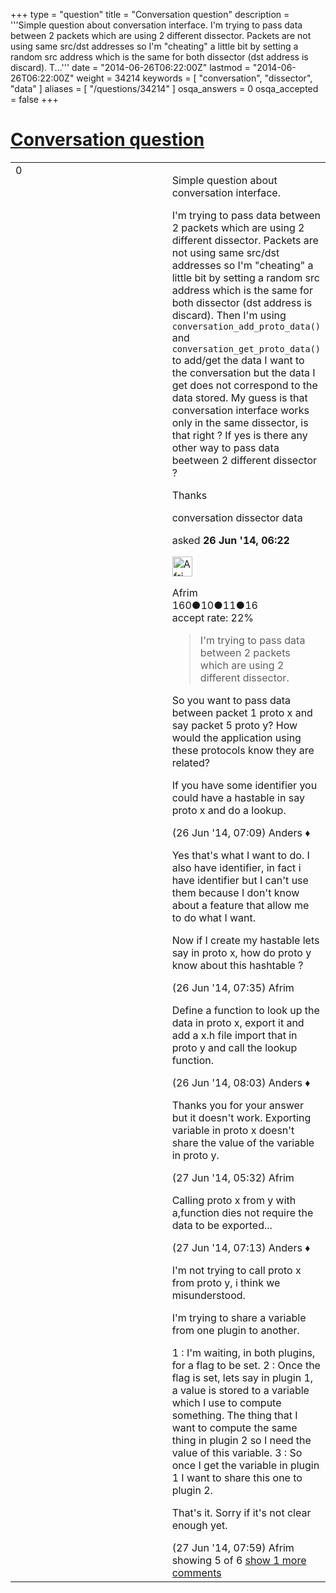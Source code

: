 +++
type = "question"
title = "Conversation question"
description = '''Simple question about conversation interface.  I&#x27;m trying to pass data between 2 packets which are using 2 different dissector. Packets are not using same src/dst addresses so I&#x27;m &quot;cheating&quot; a little bit by setting a random src address which is the same for both dissector (dst address is discard). T...'''
date = "2014-06-26T06:22:00Z"
lastmod = "2014-06-26T06:22:00Z"
weight = 34214
keywords = [ "conversation", "dissector", "data" ]
aliases = [ "/questions/34214" ]
osqa_answers = 0
osqa_accepted = false
+++

<div class="headNormal">

# [Conversation question](/questions/34214/conversation-question)

</div>

<div id="main-body">

<div id="askform">

<table id="question-table" style="width:100%;"><colgroup><col style="width: 50%" /><col style="width: 50%" /></colgroup><tbody><tr class="odd"><td style="width: 30px; vertical-align: top"><div class="vote-buttons"><div id="post-34214-score" class="post-score" title="current number of votes">0</div><div id="favorite-count" class="favorite-count"></div></div></td><td><div id="item-right"><div class="question-body"><p>Simple question about conversation interface.</p><p>I'm trying to pass data between 2 packets which are using 2 different dissector. Packets are not using same src/dst addresses so I'm "cheating" a little bit by setting a random src address which is the same for both dissector (dst address is discard). Then I'm using <code>conversation_add_proto_data()</code> and <code>conversation_get_proto_data()</code> to add/get the data I want to the conversation but the data I get does not correspond to the data stored. My guess is that conversation interface works only in the same dissector, is that right ? If yes is there any other way to pass data beetween 2 different dissector ?</p><p>Thanks</p></div><div id="question-tags" class="tags-container tags">conversation dissector data</div><div id="question-controls" class="post-controls"></div><div class="post-update-info-container"><div class="post-update-info post-update-info-user"><p>asked <strong>26 Jun '14, 06:22</strong></p><img src="https://secure.gravatar.com/avatar/4ec6105789137df01b9abed5fcb9ab95?s=32&amp;d=identicon&amp;r=g" class="gravatar" width="32" height="32" alt="Afrim&#39;s gravatar image" /><p>Afrim<br />
<span class="score" title="160 reputation points">160</span><span title="10 badges"><span class="badge1">●</span><span class="badgecount">10</span></span><span title="11 badges"><span class="silver">●</span><span class="badgecount">11</span></span><span title="16 badges"><span class="bronze">●</span><span class="badgecount">16</span></span><br />
<span class="accept_rate" title="Rate of the user&#39;s accepted answers">accept rate:</span> <span title="Afrim has 2 accepted answers">22%</span></p></div></div><div id="comments-container-34214" class="comments-container"><span id="34217"></span><div id="comment-34217" class="comment"><div id="post-34217-score" class="comment-score"></div><div class="comment-text"><blockquote><p>I'm trying to pass data between 2 packets which are using 2 different dissector.</p></blockquote><p>So you want to pass data between packet 1 proto x and say packet 5 proto y? How would the application using these protocols know they are related?</p><p>If you have some identifier you could have a hastable in say proto x and do a lookup.</p></div><div id="comment-34217-info" class="comment-info"><span class="comment-age">(26 Jun '14, 07:09)</span> Anders ♦</div></div><span id="34218"></span><div id="comment-34218" class="comment"><div id="post-34218-score" class="comment-score"></div><div class="comment-text"><p>Yes that's what I want to do. I also have identifier, in fact i have identifier but I can't use them because I don't know about a feature that allow me to do what I want.</p><p>Now if I create my hastable lets say in proto x, how do proto y know about this hashtable ?</p></div><div id="comment-34218-info" class="comment-info"><span class="comment-age">(26 Jun '14, 07:35)</span> Afrim</div></div><span id="34221"></span><div id="comment-34221" class="comment"><div id="post-34221-score" class="comment-score"></div><div class="comment-text"><p>Define a function to look up the data in proto x, export it and add a x.h file import that in proto y and call the lookup function.</p></div><div id="comment-34221-info" class="comment-info"><span class="comment-age">(26 Jun '14, 08:03)</span> Anders ♦</div></div><span id="34239"></span><div id="comment-34239" class="comment"><div id="post-34239-score" class="comment-score"></div><div class="comment-text"><p>Thanks you for your answer but it doesn't work. Exporting variable in proto x doesn't share the value of the variable in proto y.</p></div><div id="comment-34239-info" class="comment-info"><span class="comment-age">(27 Jun '14, 05:32)</span> Afrim</div></div><span id="34243"></span><div id="comment-34243" class="comment"><div id="post-34243-score" class="comment-score"></div><div class="comment-text"><p>Calling proto x from y with a,function dies not require the data to be exported...</p></div><div id="comment-34243-info" class="comment-info"><span class="comment-age">(27 Jun '14, 07:13)</span> Anders ♦</div></div><span id="34244"></span><div id="comment-34244" class="comment not_top_scorer"><div id="post-34244-score" class="comment-score"></div><div class="comment-text"><p>I'm not trying to call proto x from proto y, i think we misunderstood.</p><p>I'm trying to share a variable from one plugin to another.</p><p>1 : I'm waiting, in both plugins, for a flag to be set. 2 : Once the flag is set, lets say in plugin 1, a value is stored to a variable which I use to compute something. The thing that I want to compute the same thing in plugin 2 so I need the value of this variable. 3 : So once I get the variable in plugin 1 I want to share this one to plugin 2.</p><p>That's it. Sorry if it's not clear enough yet.</p></div><div id="comment-34244-info" class="comment-info"><span class="comment-age">(27 Jun '14, 07:59)</span> Afrim</div></div></div><div id="comment-tools-34214" class="comment-tools"><span class="comments-showing"> showing 5 of 6 </span> <a href="#" class="show-all-comments-link">show 1 more comments</a></div><div class="clear"></div><div id="comment-34214-form-container" class="comment-form-container"></div><div class="clear"></div></div></td></tr></tbody></table>

</div>

</div>

